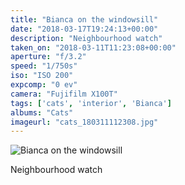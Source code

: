 ```yaml
---
title: "Bianca on the windowsill"
date: "2018-03-17T19:24:13+00:00"
description: "Neighbourhood watch"
taken_on: "2018-03-11T11:23:08+00:00"
aperture: "f/3.2"
speed: "1/750s"
iso: "ISO 200"
expcomp: "0 ev"
camera: "Fujifilm X100T"
tags: ['cats', 'interior', 'Bianca']
albums: "Cats"
imageurl: "cats_180311112308.jpg"
---
```


![Bianca on the windowsill](https://wingsopenwide-images.s3.amazonaws.com/s/cats_180311112308.jpg)

Neighbourhood watch